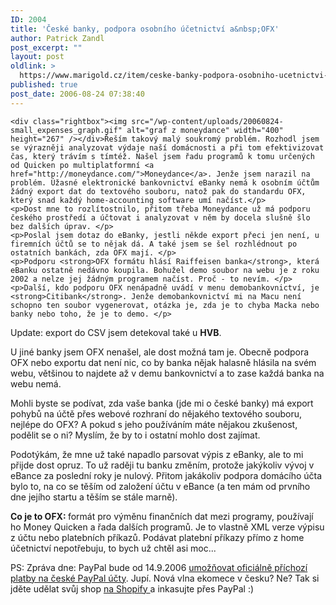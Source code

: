 ```yaml
---
ID: 2004
title: 'České banky, podpora osobního účetnictví a&nbsp;OFX'
author: Patrick Zandl
post_excerpt: ""
layout: post
oldlink: >
  https://www.marigold.cz/item/ceske-banky-podpora-osobniho-ucetnictvi-a-ofx
published: true
post_date: 2006-08-24 07:38:40
---
```

	<div class="rightbox"><img src="/wp-content/uploads/20060824-small_expenses_graph.gif" alt="graf z moneydance" width="400" height="267" /></div>Řeším takový malý soukromý problém. Rozhodl jsem se výrazněji analyzovat výdaje naší domácnosti a při tom efektivizovat čas, který trávím s tímtéž. Našel jsem řadu programů k tomu určených od Quicken po multiplatformní <a href="http://moneydance.com/">Moneydance</a>. Jenže jsem narazil na problém. Úžasné elektronické bankovnictví eBanky nemá k osobním účtům žádný export dat do textového souboru, natož pak do standardu OFX, který snad každý home-accounting software umí načíst.</p>
	<p>Dost mne to rozlítostnilo, přitom třeba Moneydance už má podporu českého prostředí a účtovat i analyzovat v něm by docela slušně šlo bez dalších úprav. </p>
	<p>Poslal jsem dotaz do eBanky, jestli někde export přeci jen není, u firemních účtů se to nějak dá. A také jsem se šel rozhlédnout po ostatních bankách, zda OFX mají. </p>
	<p>Podporu <strong>OFX formátu hlásí Raiffeisen banka</strong>, která eBanku ostatně nedávno koupila. Bohužel demo soubor na webu je z roku 2002 a nelze jej žádným programem načíst. Proč - to nevím. </p>
	<p>Další, kdo podporu OFX nenápadně uvádí v menu demobankovnictví, je <strong>Citibank</strong>. Jenže demobankovnictví mi na Macu není schopno ten soubor vygenerovat, otázka je, zda je to chyba Macka nebo banky nebo toho, že je to demo. </p>
<p>Update: export do CSV jsem detekoval také u <strong>HVB</strong>.</p>
	<p>U jiné banky jsem OFX nenašel, ale dost možná tam je. Obecně podpora OFX nebo exportu dat není nic, co by banka nějak halasně hlásila na svém webu, většinou to najdete až v demu bankovnictví a to zase každá banka na webu nemá. </p>
	<p>Mohli byste se podívat, zda vaše banka (jde mi o české banky) má export pohybů na účtě přes webové rozhraní do nějakého textového souboru, nejlépe do OFX? A pokud s jeho používáním máte nějakou zkušenost, podělit se o ni? Myslím, že by to i ostatní mohlo dost zajímat. </p>
	<p>Podotýkám, že mne už také napadlo parsovat výpis z eBanky, ale to mi přijde dost opruz. To už raději tu banku změním, protože jakýkoliv vývoj v eBance za poslední roky je nulový. Přitom jakákoliv podpora domácího účta bylo to, na co se těším od založení účtu v eBance (a ten mám od prvního dne jejího startu a těším se stále marně).</p>
	<p><strong>Co je to OFX: </strong>formát pro výměnu finančních dat mezi programy, používají ho Money Quicken a řada dalších programů. Je to vlastně XML verze výpisu z účtu nebo platebních příkazů. Podávat platební příkazy přímo z home účetnictví nepotřebuju, to bych už chtěl asi moc...
</p>
PS: Zpráva dne: PayPal bude od 14.9.2006 <a href="http://www.finexpert.cz/default.aspx?server=1&amp;section=3&amp;article=17412">umožňovat oficiálně příchozí platby na české PayPal účty</a>. Jupí. Nová vlna ekomece v česku? Ne? Tak si jděte udělat svůj shop <a href="http://shopify.com/">na Shopify </a>a inkasujte přes PayPal :)
</p>